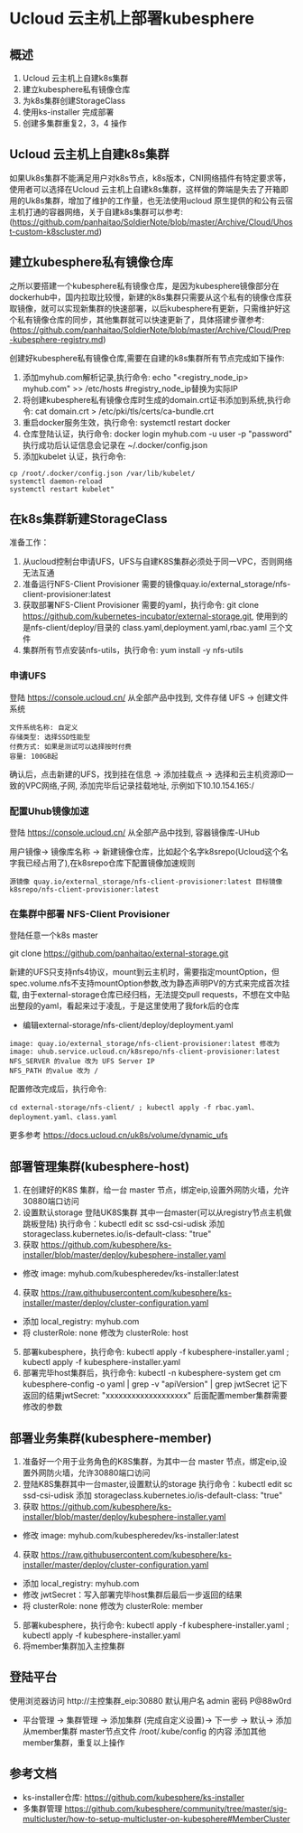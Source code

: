 # Ucloud 云主机上部署kubesphere

## 概述

1. Ucloud 云主机上自建k8s集群
2. 建立kubesphere私有镜像仓库
3. 为k8s集群创建StorageClass
4. 使用ks-installer 完成部署
5. 创建多集群重复2，3，4 操作

## Ucloud 云主机上自建k8s集群

如果Uk8s集群不能满足用户对k8s节点，k8s版本，CNI网络插件有特定要求等，使用者可以选择在Ucloud 云主机上自建k8s集群，这样做的弊端是失去了开箱即用的Uk8s集群，增加了维护的工作量，也无法使用ucloud 原生提供的和公有云宿主机打通的容器网络，关于自建k8s集群可以参考: (https://github.com/panhaitao/SoldierNote/blob/master/Archive/Cloud/Uhost-custom-k8scluster.md)

## 建立kubesphere私有镜像仓库

之所以要搭建一个kubesphere私有镜像仓库，是因为kubesphere镜像部分在dockerhub中，国内拉取比较慢，新建的k8s集群只需要从这个私有的镜像仓库获取镜像，就可以实现新集群的快速部署，以后kubesphere有更新，只需维护好这个私有镜像仓库的同步，其他集群就可以快速更新了，具体搭建步骤参考:
(https://github.com/panhaitao/SoldierNote/blob/master/Archive/Cloud/Prep-kubesphere-registry.md)

创建好kubesphere私有镜像仓库,需要在自建的k8s集群所有节点完成如下操作:

1. 添加myhub.com解析记录,执行命令: echo "<registry_node_ip> myhub.com" >> /etc/hosts #registry_node_ip替换为实际IP
2. 将创建kubesphere私有镜像仓库时生成的domain.crt证书添加到系统,执行命令: cat domain.crt > /etc/pki/tls/certs/ca-bundle.crt
3. 重启docker服务生效，执行命令: systemctl restart docker
4. 仓库登陆认证，执行命令: docker login myhub.com -u user -p "password" 执行成功后认证信息会记录在 ~/.docker/config.json
5. 添加kubelet 认证，执行命令:
```
cp /root/.docker/config.json /var/lib/kubelet/
systemctl daemon-reload
systemctl restart kubelet"
```

## 在k8s集群新建StorageClass

准备工作：
1. 从ucloud控制台申请UFS，UFS与自建K8S集群必须处于同一VPC，否则网络无法互通
2. 准备运行NFS-Client Provisioner 需要的镜像quay.io/external_storage/nfs-client-provisioner:latest 
3. 获取部署NFS-Client Provisioner 需要的yaml，执行命令: git clone https://github.com/kubernetes-incubator/external-storage.git, 使用到的是nfs-client/deploy/目录的 class.yaml,deployment.yaml,rbac.yaml 三个文件
4. 集群所有节点安装nfs-utils，执行命令: yum install -y nfs-utils

### 申请UFS

登陆 https://console.ucloud.cn/ 从全部产品中找到, 文件存储 UFS -> 创建文件系统
```
文件系统名称: 自定义
存储类型: 选择SSD性能型
付费方式: 如果是测试可以选择按时付费
容量: 100GB起  
```
确认后，点击新建的UFS，找到挂在信息 -> 添加挂载点 ->  选择和云主机资源ID一致的VPC网络,子网, 添加完毕后记录挂载地址, 示例如下10.10.154.165:/ 

### 配置Uhub镜像加速

登陆 https://console.ucloud.cn/ 从全部产品中找到, 容器镜像库-UHub

用户镜像-> 镜像库名称 -> 新建镜像仓库，比如起个名字k8srepo(Ucloud这个名字我已经占用了),在k8srepo仓库下配置镜像加速规则

```
源镜像 quay.io/external_storage/nfs-client-provisioner:latest 目标镜像 k8srepo/nfs-client-provisioner:latest
```

### 在集群中部署 NFS-Client Provisioner

登陆任意一个k8s master

git clone https://github.com/panhaitao/external-storage.git 

新建的UFS只支持nfs4协议，mount到云主机时，需要指定mountOption，但spec.volume.nfs不支持mountOption参数,改为静态声明PV的方式来完成首次挂载, 由于external-storage仓库已经归档，无法提交pull requests，不想在文中贴出整段的yaml，看起来过于凌乱，于是这里使用了我fork后的仓库

* 编辑external-storage/nfs-client/deploy/deployment.yaml
```
image: quay.io/external_storage/nfs-client-provisioner:latest 修改为 image: uhub.service.ucloud.cn/k8srepo/nfs-client-provisioner:latest 
NFS_SERVER 的value 改为 UFS Server IP
NFS_PATH 的value 改为 / 
```
配置修改完成后，执行命令:
```
cd external-storage/nfs-client/ ; kubectl apply -f rbac.yaml、deployment.yaml、class.yaml
```
更多参考 https://docs.ucloud.cn/uk8s/volume/dynamic_ufs

## 部署管理集群(kubesphere-host)

1. 在创建好的K8S 集群，给一台 master 节点，绑定eip,设置外网防火墙，允许30880端口访问
2. 设置默认storage 登陆UK8S集群 其中一台master(可以从registry节点主机做跳板登陆) 执行命令：kubectl edit sc ssd-csi-udisk 添加 storageclass.kubernetes.io/is-default-class: "true"
3. 获取 https://github.com/kubesphere/ks-installer/blob/master/deploy/kubesphere-installer.yaml
 * 修改 image: myhub.com/kubespheredev/ks-installer:latest
4.  获取 https://raw.githubusercontent.com/kubesphere/ks-installer/master/deploy/cluster-configuration.yaml
 * 添加 local_registry: myhub.com
 * 将 clusterRole: none 修改为 clusterRole: host
5. 部署kubesphere，执行命令: kubectl apply -f kubesphere-installer.yaml ; kubectl apply -f kubesphere-installer.yaml
6. 部署完毕host集群后，执行命令: kubectl -n kubesphere-system get cm kubesphere-config -o yaml | grep -v "apiVersion" | grep jwtSecret 记下返回的结果jwtSecret: "xxxxxxxxxxxxxxxxxxx" 后面配置member集群需要修改的参数

## 部署业务集群(kubesphere-member)

1. 准备好一个用于业务角色的K8S集群，为其中一台 master 节点，绑定eip,设置外网防火墙，允许30880端口访问
2. 登陆K8S集群其中一台master,设置默认的storage 执行命令：kubectl edit sc ssd-csi-udisk 添加 storageclass.kubernetes.io/is-default-class: "true"
3. 获取 https://github.com/kubesphere/ks-installer/blob/master/deploy/kubesphere-installer.yaml
  * 修改 image: myhub.com/kubespheredev/ks-installer:latest
4. 获取 https://raw.githubusercontent.com/kubesphere/ks-installer/master/deploy/cluster-configuration.yaml 
  * 添加 local_registry: myhub.com
  * 修改 jwtSecret：写入部署完毕host集群后最后一步返回的结果 
  * 将 clusterRole: none 修改为 clusterRole: member
5. 部署kubesphere，执行命令: kubectl apply -f kubesphere-installer.yaml ; kubectl apply -f kubesphere-installer.yaml
6. 将member集群加入主控集群

## 登陆平台

使用浏览器访问 http://主控集群_eip:30880 默认用户名 admin 密码 P@88w0rd
* 平台管理 -> 集群管理 -> 添加集群 (完成自定义设置)-> 下一步 -> 默认-> 添加从member集群 master节点文件 /root/.kube/config 的内容
添加其他member集群，重复以上操作

## 参考文档

* ks-installer仓库: https://github.com/kubesphere/ks-installer
* 多集群管理 https://github.com/kubesphere/community/tree/master/sig-multicluster/how-to-setup-multicluster-on-kubesphere#MemberCluster
